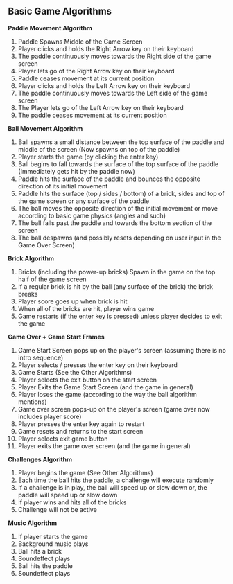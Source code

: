 ## **Basic Game Algorithms**

**Paddle Movement Algorithm**
1. Paddle Spawns Middle of the Game Screen
2. Player clicks and holds the Right Arrow key on their keyboard 
3. The paddle continuously moves towards the Right side of the game screen
4. Player lets go of the Right Arrow key on their keyboard
5. Paddle ceases movement at its current position
6. Player clicks and holds the Left Arrow key on their keyboard
7. The paddle continuously moves towards the Left side of the game screen
8. The Player lets go of the Left Arrow key on their keyboard
9. The paddle ceases movement at its current position

**Ball Movement Algorithm**
1. Ball spawns a small distance between the top surface of the paddle and middle of the screen (Now spawns on top of the paddle)
2. Player starts the game (by clicking the enter key)
3. Ball begins to fall towards the surface of the top surface of the paddle (Immediately gets hit by the paddle now)
4. Paddle hits the surface of the paddle and bounces the opposite direction of its initial movement
5. Paddle hits the surface (top / sides / bottom) of a brick, sides and top of the game screen or any surface of the paddle
6. The ball moves the opposite direction of the initial movement or move according to basic game physics (angles and such)
7. The ball falls past the paddle and towards the bottom section of the screen
8. The ball despawns (and possibly resets depending on user input in the Game Over Screen)

**Brick Algorithm**
1. Bricks (including the power-up bricks) Spawn in the game on the top half of the game screen
2. If a regular brick is hit by the ball (any surface of the brick) the brick breaks
3. Player score goes up when brick is hit
4. When all of the bricks are hit, player wins game
5. Game restarts (if the enter key is pressed) unless player decides to exit the game

**Game Over + Game Start Frames**
1. Game Start Screen pops up on the player's screen (assuming there is no intro sequence)
2. Player selects / presses the enter key on their keyboard
3. Game Starts (See the Other Algorithms)
4. Player selects the exit button on the start screen
5. Player Exits the Game Start Screen (and the game in general)
6. Player loses the game (according to the way the ball algorithm mentions)
7. Game over screen pops-up on the player's screen (game over now includes player score)
8. Player presses the enter key again to restart
9. Game resets and returns to the start screen
10. Player selects exit game button
11. Player exits the game over screen (and the game in general)

**Challenges Algorithm**
1. Player begins the game (See Other Algorithms)
2. Each time the ball hits the paddle, a challenge will execute randomly
3. If a challenge is in play, the ball will speed up or slow down  or, the paddle will speed up or slow down 
4. If player wins and hits all of the bricks
5. Challenge will not be active

**Music Algorithm**
1. If player starts the game
2. Background music plays
3. Ball hits a brick
4. Soundeffect plays
5. Ball hits the paddle
6. Soundeffect plays


